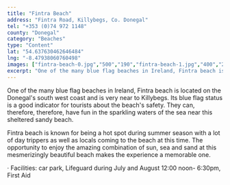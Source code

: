 ```yaml
---
title: "Fintra Beach"
address: "Fintra Road, Killybegs, Co. Donegal"
tel: "+353 (0)74 972 1148"
county: "Donegal"
category: "Beaches"
type: "Content"
lat: "54.637630462646484"
lng: "-8.47938060760498"
images: ["fintra-beach-0.jpg","500","190","fintra-beach-1.jpg","400","266","fintra-beach-4.jpg","500","332"]
excerpt: "One of the many blue flag beaches in Ireland, Fintra beach is located on the Donegal's south west coast and is very near to Killybegs. Its blue flag s..."
---
```

<p>One of the many blue flag beaches in Ireland, Fintra beach is located on the Donegal's south west coast and is very near to Killybegs. Its blue flag status is a good indicator for tourists about the beach's safety. They can, therefore, therefore, have fun in the sparkling waters of the sea near this sheltered sandy beach.</p> 
    <p>Fintra beach is known for being a hot spot during summer season with a lot of day trippers as well as locals coming to the beach at this time. The opportunity to enjoy the amazing combination of sun, sea and sand at this mesmerizingly beautiful beach makes the experience a memorable one.</p> 
    <p>&middot;         Facilities: car park, Lifeguard during July and August 12:00 noon- 6:30pm, First Aid </p>